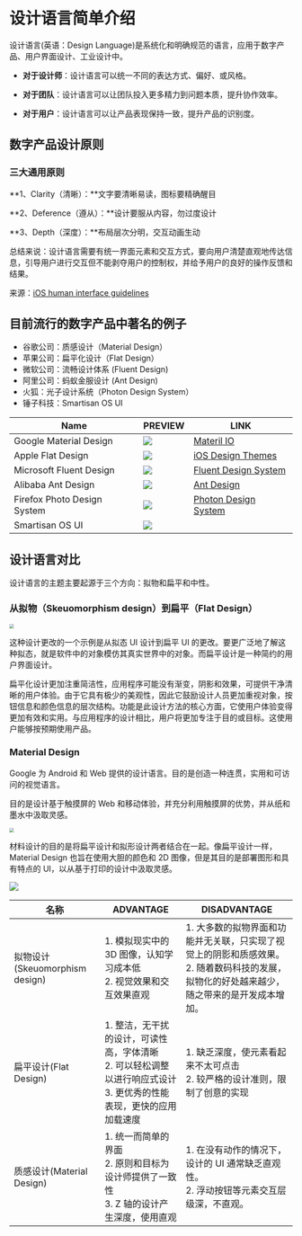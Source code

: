 # 设计语言简单介绍

设计语言(英语：Design Language)是系统化和明确规范的语言，应用于数字产品、用户界面设计、工业设计中。

- **对于设计师**：设计语言可以统一不同的表达方式、偏好、或风格。

- **对于团队**：设计语言可以让团队投入更多精力到问题本质，提升协作效率。

- **对于用户**：设计语言可以让产品表现保持一致，提升产品的识别度。

## 数字产品设计原则

### 三大通用原则

**1、Clarity（清晰）：**文字要清晰易读，图标要精确醒目

**2、Deference（遵从）：**设计要服从内容，勿过度设计

**3、Depth（深度）：**布局层次分明，交互动画生动

总结来说：设计语言需要有统一界面元素和交互方式，要向用户清楚直观地传达信息，引导用户进行交互但不能剥夺用户的控制权，并给予用户的良好的操作反馈和结果。

来源：[iOS human interface guidelines](https://developer.apple.com/design/human-interface-guidelines/ios/overview/themes/)

## 目前流行的数字产品中著名的例子

- 谷歌公司：质感设计（Material Design）
- 苹果公司：扁平化设计（Flat Design）
- 微软公司：流畅设计体系 (Fluent Design)
- 阿里公司：蚂蚁金服设计 (Ant Design)
- 火狐：光子设计系统（Photon Design System）
- 锤子科技：Smartisan OS UI

| Name                        | PREVIEW                                                                                                                                                                                                                                                     | LINK                                                                                                    |
| --------------------------- | ----------------------------------------------------------------------------------------------------------------------------------------------------------------------------------------------------------------------------------------------------------- | ------------------------------------------------------------------------------------------------------- |
| Google Material Design      | ![](https://i.loli.net/2020/09/11/JFpWZHqdlR3PjhQ.png)                                                                                                                                                                                                      | [Materil IO](https://material.io/design/introduction#design)                                            |
| Apple Flat Design           | ![](https://i.loli.net/2020/09/11/3McAXtOwVCzfZJl.png)                                                                                                                                                                                                      | [iOS Design Themes](https://developer.apple.com/design/human-interface-guidelines/ios/overview/themes/) |
| Microsoft Fluent Design     | ![](https://assets.materialup.com/uploads/1cdf218d-400a-4b9b-8cbf-b93cda26a27e/preview.jpg)                                                                                                                                                                 | [Fluent Design System](https://www.microsoft.com/design/fluent/#/)                                      |
| Alibaba Ant Design          | ![](https://camo.githubusercontent.com/885b0f01379dbbcbbbad315c6290ba1394f12cc5/68747470733a2f2f67772e616c697061796f626a656374732e636f6d2f6d646e2f726d735f3038653337382f616674732f696d672f412a596c3833524a685545376b4141414141414141414141426b4152516e4151) | [Ant Design](https://ant.design/)                                                                       |
| Firefox Photo Design System | ![](https://i.loli.net/2020/09/11/eE7PjomYMSwg1Hd.png)                                                                                                                                                                                                      | [Photon Design System](https://design.firefox.com/photon/welcome.html)                                  |
| Smartisan OS UI             | ![](https://i.loli.net/2020/09/11/mCzgf86bsPtoQMO.jpg)                                                                                                                                                                                                      |                                                                                                         |

## 设计语言对比

设计语言的主题主要起源于三个方向：拟物和扁平和中性。

### 从拟物（Skeuomorphism design）到扁平（Flat Design）

<img src="https://i.loli.net/2020/09/11/2uJNGiFqz5XkLgl.png" style="zoom:50%;" />

这种设计更改的一个示例是从拟态 UI 设计到扁平 UI 的更改。要更广泛地了解这种拟态，就是软件中的对象模仿其真实世界中的对象。而扁平设计是一种简约的用户界面设计。

扁平化设计更加注重简洁性，应用程序可能没有渐变，阴影和效果，可提供干净清晰的用户体验。由于它具有极少的美观性，因此它鼓励设计人员更加重视对象，按钮信息和颜色信息的层次结构。功能是此设计方法的核心方面，它使用户体验变得更加有效和实用。与应用程序的设计相比，用户将更加专注于目的或目标。这使用户能够按预期使用产品。

### Material Design

Google 为 Android 和 Web 提供的设计语言。目的是创造一种连贯，实用和可访问的视觉语言。

目的是设计基于触摸屏的 Web 和移动体验，并充分利用触摸屏的优势，并从纸和墨水中汲取灵感。

<img src="https://i.loli.net/2020/09/11/JFpWZHqdlR3PjhQ.png" style="zoom:50%;" />

材料设计的目的是将扁平设计和拟形设计两者结合在一起。像扁平设计一样，Material Design 也旨在使用大胆的颜色和 2D 图像，但是其目的是部署图形和具有特点的 UI，以从基于打印的设计中汲取灵感。

![](https://i.loli.net/2020/09/11/qhYRHFKEbvmrLPk.png)

| 名称                            | ADVANTAGE                                                                                                                     | DISADVANTAGE                                                                                                                                     |
| ------------------------------- | ----------------------------------------------------------------------------------------------------------------------------- | ------------------------------------------------------------------------------------------------------------------------------------------------ |
| 拟物设计 (Skeuomorphism design) | 1. 模拟现实中的 3D 图像，认知学习成本低<br />2. 视觉效果和交互效果直观                                                        | 1. 大多数的拟物界面和功能并无关联，只实现了视觉上的阴影和质感效果。<br />2. 随着数码科技的发展，拟物化的好处越来越少，随之带来的是开发成本增加。 |
| 扁平设计(Flat Design)           | 1. 整洁，无干扰的设计，可读性高，字体清晰 <br />2. 可以轻松调整以进行响应式设计 <br />3. 更优秀的性能表现，更快的应用加载速度 | 1. 缺乏深度，使元素看起来不太可点击<br />2. 较严格的设计准则，限制了创意的实现                                                                   |
| 质感设计(Material Design)       | 1. 统一而简单的界面<br />2. 原则和目标为设计师提供了一致性 <br />3. Z 轴的设计产生深度，使用直观                              | 1. 在没有动作的情况下，设计的 UI 通常缺乏直观性。<br />2. 浮动按钮等元素交互层级深，不直观。                                                     |
